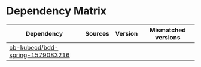 # Dependency Matrix

Dependency | Sources | Version | Mismatched versions
---------- | ------- | ------- | -------------------
[cb-kubecd/bdd-spring-1579083216](https://github.com/cb-kubecd/bdd-spring-1579083216.git) |  | []() | 
